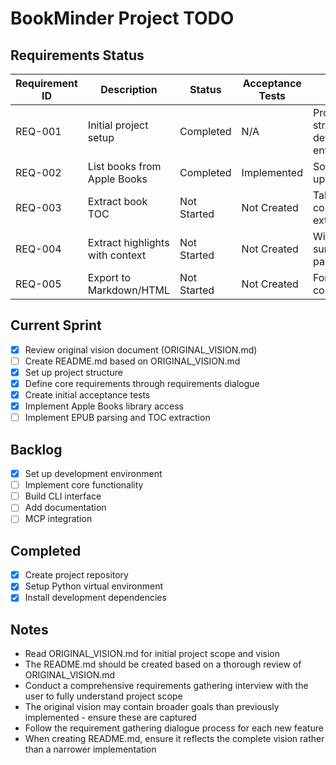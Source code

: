 # BookMinder Project TODO

## Requirements Status
| Requirement ID | Description | Status | Acceptance Tests | Notes |
|---------------|-------------|--------|------------------|-------|
| REQ-001       | Initial project setup | Completed | N/A | Project structure, dev environment |
| REQ-002       | List books from Apple Books | Completed | Implemented | Sort by last update date |
| REQ-003       | Extract book TOC | Not Started | Not Created | Table of contents extraction |
| REQ-004       | Extract highlights with context | Not Started | Not Created | With surrounding paragraphs |
| REQ-005       | Export to Markdown/HTML | Not Started | Not Created | For LLM consumption |

## Current Sprint
- [x] Review original vision document (ORIGINAL_VISION.md)
- [ ] Create README.md based on ORIGINAL_VISION.md
- [x] Set up project structure
- [x] Define core requirements through requirements dialogue
- [x] Create initial acceptance tests
- [x] Implement Apple Books library access
- [ ] Implement EPUB parsing and TOC extraction

## Backlog
- [x] Set up development environment
- [ ] Implement core functionality
- [ ] Build CLI interface
- [ ] Add documentation
- [ ] MCP integration

## Completed
- [x] Create project repository
- [x] Setup Python virtual environment
- [x] Install development dependencies

## Notes
- Read ORIGINAL_VISION.md for initial project scope and vision
- The README.md should be created based on a thorough review of ORIGINAL_VISION.md
- Conduct a comprehensive requirements gathering interview with the user to fully understand project scope
- The original vision may contain broader goals than previously implemented - ensure these are captured
- Follow the requirement gathering dialogue process for each new feature
- When creating README.md, ensure it reflects the complete vision rather than a narrower implementation
